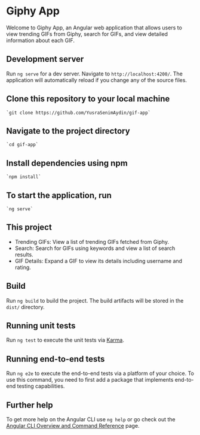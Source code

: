 # Giphy App

 Welcome to Giphy App, an Angular web application that allows users to view trending GIFs from Giphy, search for GIFs, and view detailed information about each GIF.

## Development server

Run `ng serve` for a dev server. Navigate to `http://localhost:4200/`. The application will automatically reload if you change any of the source files.

## Clone this repository to your local machine

    `git clone https://github.com/YusraSenimAydin/gif-app`

## Navigate to the project directory

    `cd gif-app`

## Install dependencies using npm

    `npm install`   

## To start the application, run  

    `ng serve`   

## This project

- Trending GIFs: View a list of trending GIFs fetched from Giphy.
- Search: Search for GIFs using keywords and view a list of search results.
- GIF Details: Expand a GIF to view its details including username and rating.

## Build

Run `ng build` to build the project. The build artifacts will be stored in the `dist/` directory.

## Running unit tests

Run `ng test` to execute the unit tests via [Karma](https://karma-runner.github.io).

## Running end-to-end tests

Run `ng e2e` to execute the end-to-end tests via a platform of your choice. To use this command, you need to first add a package that implements end-to-end testing capabilities.

## Further help

To get more help on the Angular CLI use `ng help` or go check out the [Angular CLI Overview and Command Reference](https://angular.io/cli) page.
